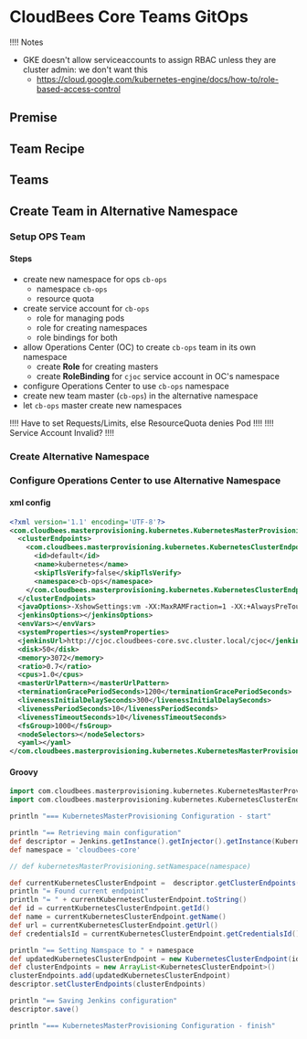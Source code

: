 # CloudBees Core Teams GitOps

!!!! Notes

* GKE doesn't allow serviceaccounts to assign RBAC unless they are cluster admin: we don't want this
    * https://cloud.google.com/kubernetes-engine/docs/how-to/role-based-access-control

## Premise

## Team Recipe

## Teams

## Create Team in Alternative Namespace

### Setup OPS Team

#### Steps

* create new namespace for ops `cb-ops`
    * namespace `cb-ops`
    * resource quota
* create service account for `cb-ops`
    * role for managing pods
    * role for creating namespaces
    * role bindings for both
* allow Operations Center (OC) to create `cb-ops` team in its own namespace
    * create **Role** for creating masters
    * create **RoleBinding** for `cjoc` service account in OC's namespace
* configure Operations Center to use `cb-ops` namespace
* create new team master (`cb-ops`) in the alternative namespace
* let `cb-ops` master create new namespaces

!!!! Have to set Requests/Limits, else ResourceQuota denies Pod !!!!
!!!! Service Account Invalid? !!!!

### Create Alternative Namespace


### Configure Operations Center to use Alternative Namespace

#### xml config

```xml
<?xml version='1.1' encoding='UTF-8'?>
<com.cloudbees.masterprovisioning.kubernetes.KubernetesMasterProvisioning_-DescriptorImpl plugin="master-provisioning-kubernetes@2.2.6">
  <clusterEndpoints>
    <com.cloudbees.masterprovisioning.kubernetes.KubernetesClusterEndpoint>
      <id>default</id>
      <name>kubernetes</name>
      <skipTlsVerify>false</skipTlsVerify>
      <namespace>cb-ops</namespace>
    </com.cloudbees.masterprovisioning.kubernetes.KubernetesClusterEndpoint>
  </clusterEndpoints>
  <javaOptions>-XshowSettings:vm -XX:MaxRAMFraction=1 -XX:+AlwaysPreTouch -XX:+UseG1GC -XX:+ExplicitGCInvokesConcurrent -XX:+ParallelRefProcEnabled -XX:+UseStringDeduplication -Dhudson.slaves.NodeProvisioner.initialDelay=0</javaOptions>
  <jenkinsOptions></jenkinsOptions>
  <envVars></envVars>
  <systemProperties></systemProperties>
  <jenkinsUrl>http://cjoc.cloudbees-core.svc.cluster.local/cjoc</jenkinsUrl>
  <disk>50</disk>
  <memory>3072</memory>
  <ratio>0.7</ratio>
  <cpus>1.0</cpus>
  <masterUrlPattern></masterUrlPattern>
  <terminationGracePeriodSeconds>1200</terminationGracePeriodSeconds>
  <livenessInitialDelaySeconds>300</livenessInitialDelaySeconds>
  <livenessPeriodSeconds>10</livenessPeriodSeconds>
  <livenessTimeoutSeconds>10</livenessTimeoutSeconds>
  <fsGroup>1000</fsGroup>
  <nodeSelectors></nodeSelectors>
  <yaml></yaml>
</com.cloudbees.masterprovisioning.kubernetes.KubernetesMasterProvisioning_-DescriptorImpl>
```

#### Groovy

```groovy
import com.cloudbees.masterprovisioning.kubernetes.KubernetesMasterProvisioning
import com.cloudbees.masterprovisioning.kubernetes.KubernetesClusterEndpoint

println "=== KubernetesMasterProvisioning Configuration - start"

println "== Retrieving main configuration"
def descriptor = Jenkins.getInstance().getInjector().getInstance(KubernetesMasterProvisioning.DescriptorImpl.class)
def namespace = 'cloudbees-core'

// def kubernetesMasterProvisioning.setNamespace(namespace)

def currentKubernetesClusterEndpoint =  descriptor.getClusterEndpoints().get(0)
println "= Found current endpoint"
println "= " + currentKubernetesClusterEndpoint.toString()
def id = currentKubernetesClusterEndpoint.getId()
def name = currentKubernetesClusterEndpoint.getName()
def url = currentKubernetesClusterEndpoint.getUrl()
def credentialsId = currentKubernetesClusterEndpoint.getCredentialsId()

println "== Setting Namspace to " + namespace
def updatedKubernetesClusterEndpoint = new KubernetesClusterEndpoint(id, name, url, credentialsId, namespace)
def clusterEndpoints = new ArrayList<KubernetesClusterEndpoint>()
clusterEndpoints.add(updatedKubernetesClusterEndpoint)
descriptor.setClusterEndpoints(clusterEndpoints)

println "== Saving Jenkins configuration"
descriptor.save()

println "=== KubernetesMasterProvisioning Configuration - finish"
```
